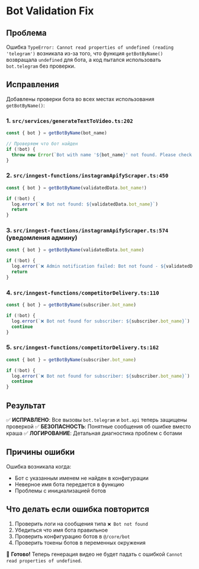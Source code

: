 # Bot Validation Fix

## Проблема
Ошибка `TypeError: Cannot read properties of undefined (reading 'telegram')` возникала из-за того, что функция `getBotByName()` возвращала `undefined` для бота, а код пытался использовать `bot.telegram` без проверки.

## Исправления

Добавлены проверки бота во всех местах использования `getBotByName()`:

### 1. `src/services/generateTextToVideo.ts:202`
```typescript
const { bot } = getBotByName(bot_name)

// Проверяем что бот найден
if (!bot) {
  throw new Error(`Bot with name '${bot_name}' not found. Please check bot configuration.`)
}
```

### 2. `src/inngest-functions/instagramApifyScraper.ts:450`
```typescript
const { bot } = getBotByName(validatedData.bot_name!)

if (!bot) {
  log.error(`❌ Bot not found: ${validatedData.bot_name}`)
  return
}
```

### 3. `src/inngest-functions/instagramApifyScraper.ts:574` (уведомления админу)
```typescript
const { bot } = getBotByName(validatedData.bot_name)

if (!bot) {
  log.error(`❌ Admin notification failed: Bot not found - ${validatedData.bot_name}`)
  return
}
```

### 4. `src/inngest-functions/competitorDelivery.ts:110`
```typescript
const { bot } = getBotByName(subscriber.bot_name)

if (!bot) {
  log.error(`❌ Bot not found for subscriber: ${subscriber.bot_name}`)
  continue
}
```

### 5. `src/inngest-functions/competitorDelivery.ts:162`
```typescript
const { bot } = getBotByName(subscriber.bot_name)

if (!bot) {
  log.error(`❌ Bot not found for subscriber: ${subscriber.bot_name}`)
  continue
}
```

## Результат

✅ **ИСПРАВЛЕНО**: Все вызовы `bot.telegram` и `bot.api` теперь защищены проверкой
✅ **БЕЗОПАСНОСТЬ**: Понятные сообщения об ошибке вместо краша
✅ **ЛОГИРОВАНИЕ**: Детальная диагностика проблем с ботами

## Причины ошибки

Ошибка возникала когда:
- Бот с указанным именем не найден в конфигурации
- Неверное имя бота передается в функцию
- Проблемы с инициализацией ботов

## Что делать если ошибка повторится

1. Проверить логи на сообщения типа `❌ Bot not found`
2. Убедиться что имя бота правильное
3. Проверить конфигурацию ботов в `@/core/bot`
4. Проверить токены ботов в переменных окружения

🎉 **Готово!** Теперь генерация видео не будет падать с ошибкой `Cannot read properties of undefined`.